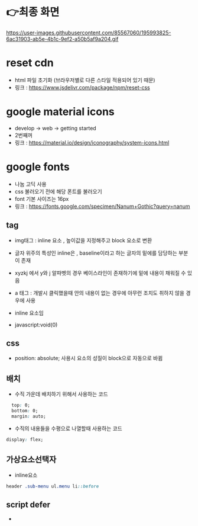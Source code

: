 # 👉최종 화면
https://user-images.githubusercontent.com/85567060/195993825-6ac31903-ab5e-4b1c-9ef2-a50b5af9a204.gif


# reset cdn
- html 파일 초기화 (브라우저별로 다른 스타일 적용되어 있기 때문)
- 링크 : https://www.jsdelivr.com/package/npm/reset-css

# google material icons
- develop -> web -> getting started
- 2번째꺼
- 링크 : https://material.io/design/iconography/system-icons.html

# google fonts
- 나눔 고딕 사용
- css 불러오기 전에 해당 폰트를 불러오기
- font 기본 사이즈는 16px
- 링크 : https://fonts.google.com/specimen/Nanum+Gothic?query=nanum

## tag
- img태그 : inline 요소 , 높이값을 지정해주고 block 요소로 변환
- 글자 위주의 특성인 inline은 , baseline이라고 하는 글자의 밑에를 담당하는 부분이 존재
- xyzkj 에서 y와 j 알파벳의 경우 베이스라인이 존재하기에 밑에 내용이 채워질 수 있음

- a 태그 : 개발시 클릭했을때 안의 내용이 없는 경우에 아무런 조치도 취하지 않을 경우에 사용
- inline 요소임
- javascript:void(0)

## css
- position: absolute; 사용시 요소의 성질이 block으로 자동으로 바뀜



## 배치
- 수직 가운데 배치하기 위해서 사용하는 코드
``` css
  top: 0;
  bottom: 0;
  margin: auto;
```

- 수직의 내용들을 수평으로 나열할때 사용하는 코드
``` css
display: flex; 
```


## 가상요소선택자
- inline요소
``` css
header .sub-menu ul.menu li::before
```

## script defer
- <script> 태그의 defer 속성은 페이지가 모두 로드된 후에 해당 외부 스크립트가 실행됨을 명시

## class 명이 띄어쓰기가 들어가있는 경우
- classList.add 를 통해서 class를 추가해주는 경우에
- 기존 클래스명에 새롭게 추가된 클래스명이 추가 됨으로서 길어지는데
- css 를 통해서 해당 내용에 수정을 가하고 싶을때
- 일치를 위해서 붙여서 쓰도록 한다 .search.focused
``` css
header .sub-menu .search.focused .material-icons-outlined{
  opacity: 0;
}
```

## transition
- all 이 default임


## 헤더와 드롭메뉴
- top이나 bottom 속성을 사용하지 않아 수직 위치 값이 없다면
- 요소의 원래 위치를 그대로 사용
- 만약 position: absolute; 를 사용했다면,
- (위치상) 부모 요소를 기준으로 하므로,
- 화면의 뷰포트 좌우 끝까지 늘어날 수 없게 됨

## BEM
- HTML 클래스 속성의 작명법
- block element modifier
- 요소__일부분 : underscore(lodash) 기호로 요소의 일부분을 표시
- 요소--상태 : Hyphen(Dash) 기호로 요소의 상태를 표시

## lodash cdn
- scrollY 사용

## gsap cdn
- js animation
```javascript
gsap.to(요소, 지속시간, 옵션);
```
- gsap -> opacity : 시각적으로만 사라진 것, 마우스 포인터로 클릭이 가능함(문제)
- gsap easing : esseInOut: power1 으로 요소의 in, out 특성에 맞는 에니메이션 적용하기
```javascript
TweenMax.to(
graph
graph, 
2.5
2.5, { ease: 
Power1.
easeInOut
easeInOut, y: -500 });
```

## 정렬
- justify-content: flex-end; 오른쪽 정렬
- align-items: center; 글자 수평 수직 가운데로 정렬

## swiper js
- 6 version vs 8 version
- current : v8.4.3 
- hw 가속 전환과 여러 기본 동작을 갖춘 현대적인 슬라이드 라이브러리
- 7,8 버전의 사용법이 다르기 떄문에 6버전으로 유지
- 첫번째 div 태그에 swiper-container 라고 시작
- 공지사항을 슬라이드로 볼 수 있게하기 위해 사용
- min~ : 원본이 아닌, 최적화된 코드, minify의 약자
- 자동플레이 및 마지막 요소에서 다시 처음으로 돌아갈 수 있게 하는 방법
```css
  autoplay: true,
  loop: true
```

## js
- new
- 생성자

# overflow: hidden;
- 요소의 크기가 줄어들면서, 그 영역 밖으로 넘치지 않도록
- 잘려서 안보이게 하기 위함

# 수평으로 만들고, 가로 너비 넘길때 줄 바꿈 허용하는 코드
```css
.rewards .btn-group {
  width: 250px;
  display: flex;
  flex-wrap: wrap;
}
```

## flex-grow: 1;
- 최대한의 너비 사용하기

## padding-top
- padding은 상대적 요소로, 늘어날 수 있는 여지를 주게 되는데
- 예를 들어, width는 500px 이고, height 을 0으로 지정해준  상태에서
- padding-top: 50% 를 설정해주게 되면, 
- 250px 으로 맞춰지게 된다 (부모요소의 가로 너비를 가져감)
- 영상 같은 곳에서 활용된다
- 보통 16: 9 의 비율을 맞추려는 경우
- 56.25 % 를 맞춰주면 된다
- fhd : 1920 x 1080


## 가상요소 선택자 ::
- .youtube .youtube__area::before 
- 가상요소 선택자에서 before을 이용하여,
- 실제 html을 건들지 않고서도, 
- css로 html 요소의 내용을 수정하는 방법

## youtube iframe api
- https://developers.google.com/youtube/iframe_api_reference?hl=ko
- var 요즘 잘 활용하지 않는 요소 생성 방법
- 요즘엔 let , const

## scrollMagic cdn
- https://nykim.work/30
- 외부 라이브러리, 스크롤 애니메이션 구현 가능
- 웹퍼블리싱에서 완성도 높이기 위해,gsap과 함께 많이 사용됨

## 특수문자
- 표현하는 방법 관련 참고 : https://www.reilldesign.com/tutorials/character-entity-reference-chart.html


## img
```css
display:block;
margin:0 auto;
```
- 위의 경우에는 width 속성이 없이도 가운데 정렬이 가능

## gsap ScrollToPlugin 
- 3.11 버전에서는 window 의 scrollTo 옵션이 정상적으로 작동하지 않음
- 대신, 3.10 버전으로 실행
## 부족한 점
- awards
- arrow 버튼 슬라이드 요소 관리 5개 표시만 하고 싶은데 불가
- 버튼 안보임